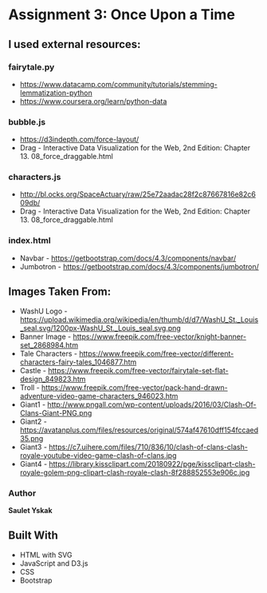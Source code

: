 # Assignment 3: Once Upon a Time

## I used external resources:

### fairytale.py

* https://www.datacamp.com/community/tutorials/stemming-lemmatization-python
* https://www.coursera.org/learn/python-data

### bubble.js

* https://d3indepth.com/force-layout/
* Drag - Interactive Data Visualization for the Web, 2nd Edition: Chapter 13. 08_force_draggable.html

### characters.js

* http://bl.ocks.org/SpaceActuary/raw/25e72aadac28f2c87667816e82c609db/
* Drag - Interactive Data Visualization for the Web, 2nd Edition: Chapter 13. 08_force_draggable.html

### index.html
* Navbar - https://getbootstrap.com/docs/4.3/components/navbar/
* Jumbotron - https://getbootstrap.com/docs/4.3/components/jumbotron/

## Images Taken From:
* WashU Logo - https://upload.wikimedia.org/wikipedia/en/thumb/d/d7/WashU_St._Louis_seal.svg/1200px-WashU_St._Louis_seal.svg.png
* Banner Image - https://www.freepik.com/free-vector/knight-banner-set_2868984.htm
* Tale Characters - https://www.freepik.com/free-vector/different-characters-fairy-tales_1046877.htm
* Castle - https://www.freepik.com/free-vector/fairytale-set-flat-design_849823.htm
* Troll - https://www.freepik.com/free-vector/pack-hand-drawn-adventure-video-game-characters_946023.htm
* Giant1 - http://www.pngall.com/wp-content/uploads/2016/03/Clash-Of-Clans-Giant-PNG.png
* Giant2 - https://avatanplus.com/files/resources/original/574af47610dff154fccaed35.png
* Giant3 - https://c7.uihere.com/files/710/836/10/clash-of-clans-clash-royale-youtube-video-game-clash-of-clans.jpg
* Giant4 - https://library.kissclipart.com/20180922/pge/kissclipart-clash-royale-golem-png-clipart-clash-royale-clash-8f288852553e906c.jpg

### Author

**Saulet Yskak**

## Built With

* HTML with SVG
* JavaScript and D3.js
* CSS
* Bootstrap
